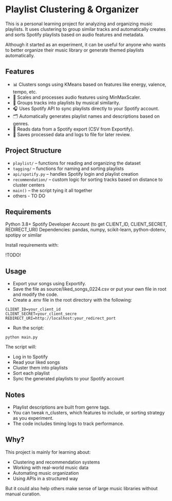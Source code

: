 # Playlist Clustering & Organizer

This is a personal learning project for analyzing and organizing music playlists. It uses clustering to group similar tracks and automatically creates and sorts Spotify playlists based on audio features and metadata.

Although it started as an experiment, it can be useful for anyone who wants to better organize their music library or generate themed playlists automatically.
## Features

 - 📊 Clusters songs using KMeans based on features like energy, valence, tempo, etc.
 - 🧼 Scales and processes audio features using MinMaxScaler.
 - 🧠 Groups tracks into playlists by musical similarity.
 - 🎧 Uses Spotify API to sync playlists directly to your Spotify account.
 - 🗂️ Automatically generates playlist names and descriptions based on genres.
 - 📁 Reads data from a Spotify export (CSV from Exportify).
 - 📝 Saves processed data and logs to file for later review.

## Project Structure

 - `playlist/` – functions for reading and organizing the dataset
 - `tagging/` – functions for naming and sorting playlists
 - `api/spotify.py` – handles Spotify login and playlist creation
 - `recommendation/` – custom logic for sorting tracks based on distance to cluster centers
 - `main()` – the script tying it all together
 - others - TO DO

## Requirements

Python 3.8+
Spotify Developer Account (to get CLIENT_ID, CLIENT_SECRET, REDIRECT_URI)
Dependencies: pandas, numpy, scikit-learn, python-dotenv, spotipy or similar

Install requirements with:

!TODO!
  
## Usage

 - Export your songs using Exportify.
 - Save the file as source/liked_songs_0224.csv or put your own file in root and modify the code.
 - Create a .env file in the root directory with the following:

```
CLIENT_ID=your_client_id
CLIENT_SECRET=your_client_secre
REDIRECT_URI=http://localhost:your_redirect_port
```

 - Run the script:

`python main.py`

The script will:

 - Log in to Spotify
 - Read your liked songs
 - Cluster them into playlists
 - Sort each playlist
 - Sync the generated playlists to your Spotify account

## Notes

 - Playlist descriptions are built from genre tags.
 - You can tweak n_clusters, which features to include, or sorting strategy as you experiment.
 - The code includes timing logs to track performance.

## Why?

This project is mainly for learning about:

 - Clustering and recommendation systems
 - Working with real-world music data
 - Automating music organization
 - Using APIs in a structured way

But it could also help others make sense of large music libraries without manual curation.
